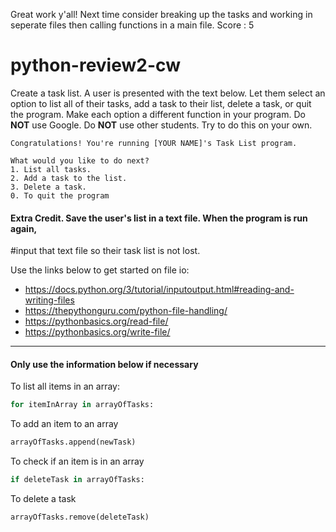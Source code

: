 Great work y'all! Next time consider breaking up the tasks and working in seperate files then calling functions in a main file. Score : 5
# python-review2-cw
   Create a task list. A user is presented with the text below.
   Let them select an option to list all of their tasks,
  add a task to their list, delete a task, or quit the program.
   Make each option a different function in your program. 
   Do <strong>NOT</strong> use Google. Do <strong>NOT</strong> use other students. 
   Try to do this on your own.

```
Congratulations! You're running [YOUR NAME]'s Task List program.

What would you like to do next?
1. List all tasks.
2. Add a task to the list.
3. Delete a task.
0. To quit the program
```

#### Extra Credit. Save the user's list in a text file. When the program is run again,
 #input that text file so their task list is not lost.

Use the links below to get started on file io:
- https://docs.python.org/3/tutorial/inputoutput.html#reading-and-writing-files
- https://thepythonguru.com/python-file-handling/
- https://pythonbasics.org/read-file/
- https://pythonbasics.org/write-file/

___

#### Only use the information below if necessary

To list all items in an array:
```python
for itemInArray in arrayOfTasks:
```
To add an item to an array
```python
arrayOfTasks.append(newTask)
```
To check if an item is in an array
```python
if deleteTask in arrayOfTasks:
```
To delete a task
```python
arrayOfTasks.remove(deleteTask)
```
